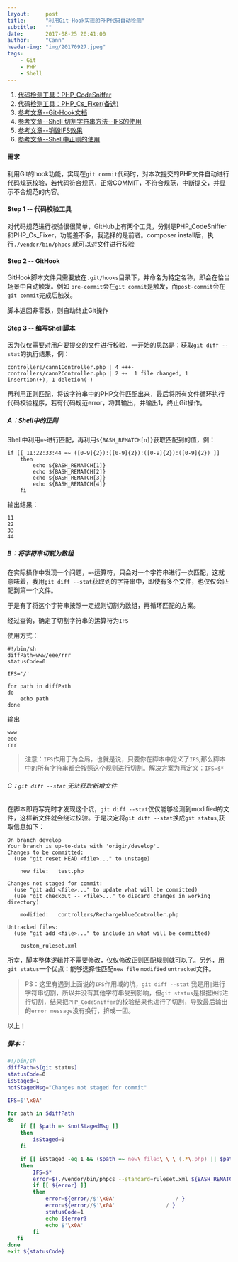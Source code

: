 ```yaml
---
layout:     post
title:      "利用Git-Hook实现的PHP代码自动检测"
subtitle:   ""
date:       2017-08-25 20:41:00
author:     "Cann"
header-img: "img/20170927.jpeg"
tags:
    - Git
    - PHP
    - Shell
---
```


 1. [代码检测工具：PHP_CodeSniffer](https://github.com/squizlabs/PHP_CodeSniffer)
 2. [代码检测工具：PHP_Cs_Fixer(备选)](https://github.com/FriendsOfPHP/PHP-CS-Fixer)
 3. [参考文章--Git-Hook文档](https://git-scm.com/book/zh/v2/%E8%87%AA%E5%AE%9A%E4%B9%89-Git-Git-%E9%92%A9%E5%AD%90)
 4. [参考文章--Shell 切割字符串方法--IFS的使用](http://smilejay.com/2011/12/bash_ifs/)
 5. [参考文章--销毁IFS效果](http://blog.csdn.net/csfreebird/article/details/7974298)
 6. [参考文章--Shell中正则的使用](http://www.111cn.net/phper/210/88457.htm)

#### 需求
利用Git的hook功能，实现在`git commit`代码时，对本次提交的PHP文件自动进行代码规范校验，若代码符合规范，正常COMMIT，不符合规范，中断提交，并显示不合规范的内容。

#### Step 1 -- 代码校验工具
对代码规范进行校验很很简单，GitHub上有两个工具，分别是PHP_CodeSniffer和PHP_Cs_Fixer，功能差不多，我选择的是前者。composer install后，执行`./vendor/bin/phpcs` 就可以对文件进行校验

#### Step 2 -- GitHook
GitHook脚本文件只需要放在`.git/hooks`目录下，并命名为特定名称，即会在恰当场景中自动触发。例如 `pre-commit`会在`git commit`是触发，而`post-commit`会在`git commit`完成后触发。

脚本返回非零数，则自动终止Git操作

#### Step 3 -- 编写Shell脚本
因为仅仅需要对用户要提交的文件进行校验，一开始的思路是：获取`git diff --stat`的执行结果，例：

```
controllers/cann1Controller.php | 4 +++- controllers/cann2Controller.php | 2 +-  1 file changed, 1 insertion(+), 1 deletion(-)
```

再利用正则匹配，将该字符串中的PHP文件匹配出来，最后将所有文件循环执行代码校验程序，若有代码规范error，将其输出，并输出1，终止Git操作。

##### A：Shell中的正则
Shell中利用`=~`进行匹配，再利用`${BASH_REMATCH[n]}`获取匹配到的值，例：

```
if [[ 11:22:33:44 =~ ([0-9]{2}):([0-9]{2}):([0-9]{2}):([0-9]{2}) ]]
    then
        echo ${BASH_REMATCH[1]}
        echo ${BASH_REMATCH[2]}
        echo ${BASH_REMATCH[3]}
        echo ${BASH_REMATCH[4]}
    fi
```

输出结果：

```
11
22
33
44
```

##### B：将字符串切割为数组
在实际操作中发现一个问题，`=~`运算符，只会对一个字符串进行一次匹配，这就意味着，我用`git diff --stat`获取到的字符串中，即使有多个文件，也仅仅会匹配到第一个文件。

于是有了将这个字符串按照一定规则切割为数组，再循环匹配的方案。

经过查询，确定了切割字符串的运算符为`IFS`

使用方式：

```
#!/bin/sh
diffPath=www/eee/rrr
statusCode=0

IFS='/'

for path in diffPath
do
    echo path
done
```
输出

```
www
eee
rrr
```

>注意：`IFS`作用于为全局，也就是说，只要你在脚本中定义了`IFS`,那么脚本中的所有字符串都会按照这个规则进行切割。解决方案为再定义：`IFS=$*`

###### C：`git diff --stat` 无法获取新增文件
在脚本即将写完时才发现这个坑，`git diff --stat`仅仅能够检测到modified的文件，这样新文件就会绕过校验。于是决定将`git diff --stat`换成`git status`,获取信息如下：

```
On branch develop
Your branch is up-to-date with 'origin/develop'.
Changes to be committed:
  (use "git reset HEAD <file>..." to unstage)

    new file:   test.php

Changes not staged for commit:
  (use "git add <file>..." to update what will be committed)
  (use "git checkout -- <file>..." to discard changes in working directory)

    modified:   controllers/RechargeblueController.php

Untracked files:
  (use "git add <file>..." to include in what will be committed)

    custom_ruleset.xml
```

所幸，脚本整体逻辑并不需要修改，仅仅修改正则匹配规则就可以了。另外，用`git status`一个优点：能够选择性匹配`new file` `modified` `untracked`文件。

>PS：这里有遇到上面说的`IFS`作用域的坑，`git diff --stat` 我是用`|`进行字符串切割，所以并没有其他字符串受到影响，但`git status`是根据`换行`进行切割，结果把`PHP_CodeSniffer`的校验结果也进行了切割，导致最后输出的`error message`没有换行，挤成一团。

以上！

##### 脚本：

```sh
#!/bin/sh
diffPath=$(git status)
statusCode=0
isStaged=1
notStagedMsg="Changes not staged for commit"

IFS=$'\x0A'

for path in $diffPath
do
    if [[ $path =~ $notStagedMsg ]]
    then
        isStaged=0
    fi

    if [[ isStaged -eq 1 && ($path =~ new\ file:\ \ \ (.*\.php) || $path =~ modified:\ \ \ (.*\.php)) ]]
    then
        IFS=$*
        error=$(./vendor/bin/phpcs --standard=ruleset.xml ${BASH_REMATCH[1]})
        if [[ ${error} ]]
        then
            error=${error//$'\x0A'                   / }
            error=${error//$'\x0A'                / }
            statusCode=1
            echo ${error}
            echo $'\x0A'
        fi
   fi
done
exit ${statusCode}
```


